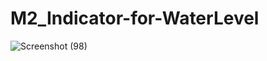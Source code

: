 # M2_Indicator-for-WaterLevel

![Screenshot (98)](https://user-images.githubusercontent.com/101939465/164614564-7942628d-5126-4bd2-b454-24e0264261f9.png)


